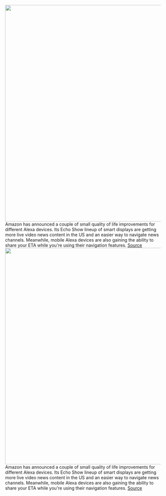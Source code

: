 <img src='https://cdn.vox-cdn.com/thumbor/53rHBNteir6sWvFNR-azKs9nPBw=/0x0:2040x1360/1200x800/filters:focal(857x517:1183x843)/cdn.vox-cdn.com/uploads/chorus_image/image/70358745/dseifert_210219_4433_0012.0.jpg' width='700px' /><br/>
Amazon has announced a couple of small quality of life improvements for different Alexa devices. Its Echo Show lineup of smart displays are getting more live video news content in the US and an easier way to navigate news channels. Meanwhile, mobile Alexa devices are also gaining the ability to share your ETA while you're using their navigation features.
<a href='https://www.theverge.com/2022/1/7/22871785/amazon-echo-show-update-people-tv-et-live-bloomberg-tv-plus-visual-id-navigation-eta-sharing'> Source <a/><img src='https://cdn.vox-cdn.com/thumbor/53rHBNteir6sWvFNR-azKs9nPBw=/0x0:2040x1360/1200x800/filters:focal(857x517:1183x843)/cdn.vox-cdn.com/uploads/chorus_image/image/70358745/dseifert_210219_4433_0012.0.jpg' width='700px' /><br/>
Amazon has announced a couple of small quality of life improvements for different Alexa devices. Its Echo Show lineup of smart displays are getting more live video news content in the US and an easier way to navigate news channels. Meanwhile, mobile Alexa devices are also gaining the ability to share your ETA while you're using their navigation features.
<a href='https://www.theverge.com/2022/1/7/22871785/amazon-echo-show-update-people-tv-et-live-bloomberg-tv-plus-visual-id-navigation-eta-sharing'> Source <a/>